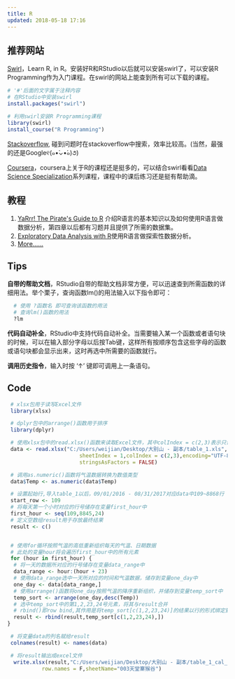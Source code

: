 ```yaml
---
title: R
updated: 2018-05-18 17:16
---
```




## 推荐网站
​[Swirl](http://swirlstats.com)，Learn R, in R。安装好R和RStudio以后就可以安装swirl了，可以安装R Programming作为入门课程。在swirl的网站上能查到所有可以下载的课程。
``` R
# '#'后面的文字属于注释内容
# 在RStudio中安装swirl
install.packages("swirl")

# 利用swirl安装R Programming课程
library(swirl)
install_course("R Programming")
```

[Stackoverflow](https://stackoverflow.com), 碰到问题时在stackoverflow中搜索，效率比较高。(当然，最强的还是Google୧(๑•̀⌄•́๑)૭)

[Coursera](https://www.coursera.org/)，coursera上关于R的课程还是挺多的，可以结合swirl看看[Data Science Specialization](https://www.coursera.org/specializations/jhu-data-science)系列课程，课程中的课后练习还是挺有帮助滴。
## 教程
 1. [YaRrr! The Pirate's Guide to R](https://bookdown.org/ndphillips/YaRrr/)  介绍R语言的基本知识以及如何使用R语言做数据分析，第四章以后都有习题并且提供了所需的数据集。
 2. [Exploratory Data Analysis with R](https://bookdown.org/rdpeng/exdata/)使用R语言做探索性数据分析。
 3. [More......](https://bookdown.org/)
 
## Tips

**自带的帮助文档**，RStudio自带的帮助文档非常方便，可以迅速查到所需函数的详细用法。举个栗子，查询函数lm()的用法输入以下指令即可：
``` R
  # 使用 ?函数名 即可查询该函数的用法
  # 查询lm()函数的用法
  ?lm
```
**代码自动补全**，RStudio中支持代码自动补全。当需要输入某一个函数或者语句块的时候，可以在输入部分字母以后按Tab键，这样所有按顺序包含这些字母的函数或语句块都会显示出来，这时再选中所需要的函数就行。

**调用历史指令**，输入时按  ‘↑’  键即可调用上一条语句。
## Code
``` R
 # xlsx包用于读写Excel文件
 library(xlsx)

 # dplyr包中的arrange()函数用于排序
 library(dplyr)

 # 使用xlsx包中的read.xlsx()函数来读取Excel文件，其中colIndex = c(2,3)表示只读取excel文件的2、3列；由于气温数据是String类型，最后一个参数阻止将其转化为Factor类型
 data <- read.xlsx("C:/Users/weijian/Desktop/大别山 - 副本/table_1.xls",
                       sheetIndex = 1,colIndex = c(2,3),encoding="UTF-8",
                       stringsAsFactors = FALSE)

 # 调用as.numeric()函数将气温数据转换为数值类型
 data$Temp <- as.numeric(data$Temp)

 # 设置起始行,导入table_1以后，09/01/2016 - 08/31/2017对应data中109~8868行
 start_row <- 109
 # 将每天第一个小时对应的行号储存在变量first_hour中
 first_hour <- seq(109,8845,24)
 # 定义空数组result用于存放最终结果
 result <- c()


 # 使用for循环按照气温的高低重新组织每天的气温、日期数据
 # 此处的变量hour将会遍历first_hour中的所有元素
 for (hour in first_hour) {
  # 将一天的数据所对应的行号储存在变量data_range中
  data_range <- hour:(hour + 23)
  # 使用data_range选中一天所对应的时间和气温数据，储存到变量one_day中
  one_day <- data[data_range,]
  # 使用arrange()函数将one_day按照气温的降序重新组织，并储存到变量temp_sort中
  temp_sort <- arrange(one_day,desc(Temp))
  # 选中temp_sort中的第1,2,23,24号元素，将其与result合并
  # rbind()即row bind,其作用是将temp_sort[c(1,2,23,24)]的结果以行的形式绑定到result中
  result <- rbind(result,temp_sort[c(1,2,23,24),])
}

 # 将变量data的列名赋给result
 colnames(result) <- names(data)

 # 将result输出成excel文件
  write.xlsx(result,"C:/Users/weijian/Desktop/大别山 - 副本/table_1_cal_1.xls",
           row.names = F,sheetName="003天堂寨猴谷")
```
